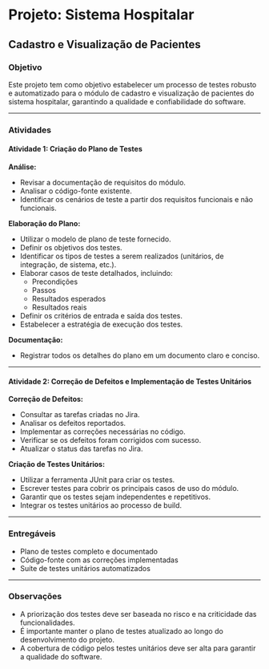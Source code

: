 # Projeto: Sistema Hospitalar

## Cadastro e Visualização de Pacientes

### Objetivo
Este projeto tem como objetivo estabelecer um processo de testes robusto e automatizado para o módulo de cadastro e visualização de pacientes do sistema hospitalar, garantindo a qualidade e confiabilidade do software.

---

### Atividades

#### Atividade 1: Criação do Plano de Testes

**Análise:**
- Revisar a documentação de requisitos do módulo.
- Analisar o código-fonte existente.
- Identificar os cenários de teste a partir dos requisitos funcionais e não funcionais.

**Elaboração do Plano:**
- Utilizar o modelo de plano de teste fornecido.
- Definir os objetivos dos testes.
- Identificar os tipos de testes a serem realizados (unitários, de integração, de sistema, etc.).
- Elaborar casos de teste detalhados, incluindo:
  - Precondições
  - Passos
  - Resultados esperados
  - Resultados reais
- Definir os critérios de entrada e saída dos testes.
- Estabelecer a estratégia de execução dos testes.

**Documentação:**
- Registrar todos os detalhes do plano em um documento claro e conciso.

---

#### Atividade 2: Correção de Defeitos e Implementação de Testes Unitários

**Correção de Defeitos:**
- Consultar as tarefas criadas no Jira.
- Analisar os defeitos reportados.
- Implementar as correções necessárias no código.
- Verificar se os defeitos foram corrigidos com sucesso.
- Atualizar o status das tarefas no Jira.

**Criação de Testes Unitários:**
- Utilizar a ferramenta JUnit para criar os testes.
- Escrever testes para cobrir os principais casos de uso do módulo.
- Garantir que os testes sejam independentes e repetitivos.
- Integrar os testes unitários ao processo de build.

---

### Entregáveis
- Plano de testes completo e documentado
- Código-fonte com as correções implementadas
- Suíte de testes unitários automatizados

---

### Observações
- A priorização dos testes deve ser baseada no risco e na criticidade das funcionalidades.
- É importante manter o plano de testes atualizado ao longo do desenvolvimento do projeto.
- A cobertura de código pelos testes unitários deve ser alta para garantir a qualidade do software.

